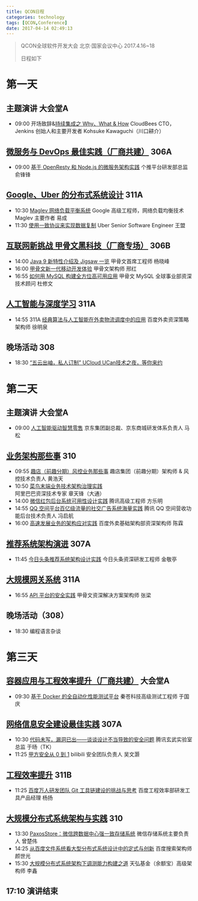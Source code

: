 ```yaml
---
title: QCON日程
categories: technology
tags: [QCON,Conference]
date: 2017-04-14 02:49:13
---
```


> QCON全球软件开发大会 北京·国家会议中心 2017.4.16~18
>
> 日程如下

# 第一天

## 主题演讲 大会堂A

- 09:00 开场致辞&[持续集成之 Why、What & How](http://2017.qconbeijing.com/presentation/803) CloudBees CTO，Jenkins 创始人和主要开发者 Kohsuke Kawaguchi（川口耕介）

## [微服务与 DevOps 最佳实践（厂商共建）](http://2017.qconbeijing.com/track/128) 306A

- 09:00  [基于 OpenResty 和 Node.js 的微服务架构实践](http://2017.qconbeijing.com/presentation/843) 个推平台研发部总监 俞锋锋

## [Google、Uber 的分布式系统设计](http://2017.qconbeijing.com/track/139) 311A

- 10:30  [Maglev 网络负载平衡系统](http://2017.qconbeijing.com/presentation/640) Google 高级工程师，网络负载均衡技术 Maglev 主要作者 易成
- 11:30 [使用一致协议来实现数据复制](http://2017.qconbeijing.com/presentation/810) Uber Senior Software Engineer 王盟

## [互联网新挑战 甲骨文黑科技（厂商专场）](http://2017.qconbeijing.com/track/138) 306B

- 14:00  [Java 9 新特性介绍及 Jigsaw 一览](http://2017.qconbeijing.com/presentation/862) 甲骨文首席工程师 杨晓峰
- 16:00 [甲骨文新一代移动开发体验](http://2017.qconbeijing.com/presentation/864) 甲骨文架构师 邢红
- 16:55 [如何用 MySQL 构建全方位高可用应用](http://2017.qconbeijing.com/presentation/865) 甲骨文 MySQL 全球事业部资深技术顾问 杜修文

## [人工智能与深度学习](http://2017.qconbeijing.com/track/69) 311A

- 14:55 311A [经典算法与人工智能在外卖物流调度中的应用](http://2017.qconbeijing.com/presentation/624) 百度外卖资深策略架构师 徐明泉

## 晚场活动 308

- 18:30  [“五云出岫，私人订制” UCloud UCan技术之夜，等你来约](https://jinshuju.net/f/xXLq32) 

# 第二天

## 主题演讲 大会堂A

- 09:00 [人工智能驱动智慧零售](http://2017.qconbeijing.com/presentation/877) 京东集团副总裁、京东商城研发体系负责人 马松

## [业务架构那些事](http://2017.qconbeijing.com/track/62) 310

- 09:55 [趣店（前趣分期）风控业务那些事](http://2017.qconbeijing.com/presentation/505) 趣店集团（前趣分期）架构师 & 风控技术负责人 黄浩天
- 10:50 [菜鸟末端业务技术架构治理实践](http://2017.qconbeijing.com/presentation/508) 阿里巴巴资深技术专家 章天锋（大通）
- 14:00 [微信红包后台系统可用性设计实践](http://2017.qconbeijing.com/presentation/759) 腾讯高级工程师 方乐明
- 14:55 [QQ 空间平台百亿级流量的社交广告系统海量实践](http://2017.qconbeijing.com/presentation/660) 腾讯 QQ 空间营收功能后台技术负责人 冯启航
- 16:00 [高速发展业务的架构应对实践](http://2017.qconbeijing.com/presentation/507) 百度外卖基础架构部资深架构师 陈霖

## [推荐系统架构演进](http://2017.qconbeijing.com/track/126) 307A

- 11:45 [今日头条推荐系统架构设计实践](http://2017.qconbeijing.com/presentation/725) 今日头条资深研发工程师 金敬亭

## [大规模网关系统](http://2017.qconbeijing.com/track/55) 311A

- 16:55 [API 平台的安全实践](http://2017.qconbeijing.com/presentation/735) 甲骨文资深解决方案架构师 张梁

## 晚场活动（308）

- 18:30 编程语言杂谈

# 第三天

## [容器应用与工程效率提升（厂商共建）](http://2017.qconbeijing.com/track/130) 大会堂A

- 09:30 [基于 Docker 的全自动化性能测试平台](http://2017.qconbeijing.com/presentation/851) 秦苍科技高级测试工程师 于国庆

## [网络信息安全建设最佳实践](http://2017.qconbeijing.com/track/74) 307A

- 10:30 [代码未写，漏洞已出——谈谈设计不当导致的安全问题](http://2017.qconbeijing.com/presentation/720) 腾讯玄武实验室总监 于旸（TK）
- 11:25 [甲方安全从 0 到 1](http://2017.qconbeijing.com/presentation/618) bilibili 安全团队负责人 吴文灏

## [工程效率提升](http://2017.qconbeijing.com/track/68) 311B

- 11:25 [百度万人研发团队 Git 工具链建设的挑战与思考](http://2017.qconbeijing.com/presentation/526) 百度工程效率部研发工具产品经理 杨扬

## [大规模分布式系统架构与实践](http://2017.qconbeijing.com/track/76) 310

- 13:30 [PaxosStore：微信跨数据中心强一致存储系统](http://2017.qconbeijing.com/presentation/745) 微信存储系统主要负责人 曾楚伟
- 14:25 [从百度文件系统看大型分布式系统设计中的定式与创新](http://2017.qconbeijing.com/presentation/663) 百度搜索架构师 颜世光
- 15:30 [大规模分布式系统架构下调测能力构建之道](http://2017.qconbeijing.com/presentation/739) 天弘基金（余额宝）高级架构师 李鑫



## 17:10 演讲结束